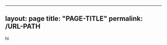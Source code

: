 -----------------------
layout: page
title: "PAGE-TITLE"
permalink: /URL-PATH
-------------------------
hi
